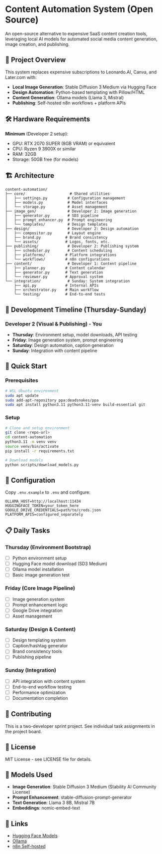 # Content Automation System (Open Source)

An open-source alternative to expensive SaaS content creation tools, leveraging local AI models for automated social media content generation, image creation, and publishing.

## 🎯 Project Overview

This system replaces expensive subscriptions to Leonardo.AI, Canva, and Later.com with:
- **Local Image Generation**: Stable Diffusion 3 Medium via Hugging Face
- **Design Automation**: Python-based templating with Pillow/HTML
- **Content Generation**: Ollama models (Llama 3, Mistral)
- **Publishing**: Self-hosted n8n workflows + platform APIs

## 🛠 Hardware Requirements

**Minimum** (Developer 2 setup):
- GPU: RTX 2070 SUPER (8GB VRAM) or equivalent
- CPU: Ryzen 9 3900X or similar
- RAM: 32GB
- Storage: 50GB free (for models)

## 🏗 Architecture

```
content-automation/
├── core/                    # Shared utilities
│   ├── settings.py         # Configuration management
│   ├── models.py           # Model interfaces
│   └── storage.py          # Asset management
├── image_gen/              # Developer 2: Image generation
│   ├── generator.py        # SD3 pipeline
│   ├── prompt_enhancer.py  # Prompt engineering
│   └── templates/          # Design templates
├── design/                 # Developer 2: Design automation
│   ├── compositor.py       # Layout engine
│   ├── brand.py           # Brand consistency
│   └── assets/            # Logos, fonts, etc.
├── publishing/             # Developer 2: Publishing system
│   ├── scheduler.py        # Content scheduling
│   ├── platforms/         # Platform integrations
│   └── workflows/         # n8n configurations
├── content/                # Developer 1: Content pipeline
│   ├── planner.py         # Content calendar
│   ├── generator.py       # Text generation
│   └── reviewer.py        # Approval system
└── integration/            # Sunday: System integration
    ├── api.py             # Internal APIs
    ├── orchestrator.py    # Main workflow
    └── testing/           # End-to-end tests
```

## 📅 Development Timeline (Thursday-Sunday)

### Developer 2 (Visual & Publishing) - You
- **Thursday**: Environment setup, model downloads, API testing
- **Friday**: Image generation system, prompt engineering
- **Saturday**: Design automation, caption generation
- **Sunday**: Integration with content pipeline

## 🚀 Quick Start

### Prerequisites
```bash
# WSL Ubuntu environment
sudo apt update
sudo add-apt-repository ppa:deadsnakes/ppa
sudo apt install python3.11 python3.11-venv build-essential git
```

### Setup
```bash
# Clone and setup environment
git clone <repo-url>
cd content-automation
python3.11 -m venv venv
source venv/bin/activate
pip install -r requirements.txt

# Download models
python scripts/download_models.py
```

## 🔧 Configuration

Copy `.env.example` to `.env` and configure:
```env
OLLAMA_HOST=http://localhost:11434
HUGGINGFACE_TOKEN=your_token_here
GOOGLE_DRIVE_CREDENTIALS=path/to/creds.json
PLATFORM_APIS=configured_separately
```

## 📋 Daily Tasks

### Thursday (Environment Bootstrap)
- [ ] Python environment setup
- [ ] Hugging Face model download (SD3 Medium)
- [ ] Ollama model installation
- [ ] Basic image generation test

### Friday (Core Image Pipeline)
- [ ] Image generation system
- [ ] Prompt enhancement logic
- [ ] Google Drive integration
- [ ] Asset management

### Saturday (Design & Content)
- [ ] Design templating system
- [ ] Caption/hashtag generator
- [ ] Brand consistency tools
- [ ] Publishing pipeline

### Sunday (Integration)
- [ ] API integration with content system
- [ ] End-to-end workflow testing
- [ ] Performance optimization
- [ ] Documentation completion

## 🤝 Contributing

This is a two-developer sprint project. See individual task assignments in the project board.

## 📄 License

MIT License - see LICENSE file for details.

## 🎨 Models Used

- **Image Generation**: Stable Diffusion 3 Medium (Stability AI Community License)
- **Prompt Enhancement**: stable-diffusion-prompt-generator
- **Text Generation**: Llama 3 8B, Mistral 7B
- **Embeddings**: nomic-embed-text

## 🔗 Links

- [Hugging Face Models](https://huggingface.co/stabilityai/stable-diffusion-3-medium)
- [Ollama](https://ollama.ai/)
- [n8n Self-hosted](https://n8n.io/) 